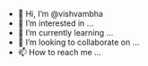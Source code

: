 - 👋 Hi, I’m @vishvambha
- 👀 I’m interested in ...
- 🌱 I’m currently learning ...
- 💞️ I’m looking to collaborate on ...
- 📫 How to reach me ...

<!---
vishvambha/vishvambha is a ✨ special ✨ repository because its `README.md` (this file) appears on your GitHub profile.
You can click the Preview link to take a look at your changes.
--->
